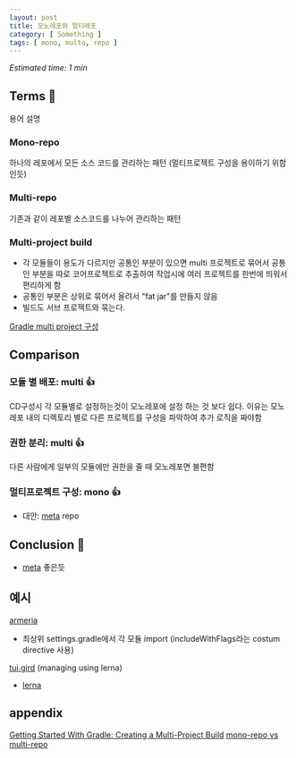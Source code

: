 ```yaml
---
layout: post
title: 모노레포와 멀티레포
category: [ Something ]
tags: [ mono, multo, repo ]
---
```


*Estimated time: 1 min*


## Terms 📖

용어 설명

### Mono-repo

하나의 레포에서 모든 소스 코드를 관리하는 패턴  (멀티프로젝트 구성을 용이하기 위함 인듯)

### Multi-repo

기존과 같이 레포별 소스코드를 나누어 관리하는 패턴

### Multi-project build

* 각 모듈들이 용도가 다르지만 공통인 부분이 있으면 multi 프로젝트로 묶어서 공통인 부분을 따로 코어프로젝트로 추출하여 작업시에 여러 프로젝트를 한번에 띄워서 편리하게 함
* 공통인 부분은 상위로 묶어서 올려서 "fat jar"를 만들지 않음
* 빌드도 서브 프로젝트와 묶는다.

[Gradle multi project 구성](https://docs.gradle.org/current/userguide/multi_project_builds.html)

## Comparison

### 모듈 별 배포: multi 👍
CD구성시 각 모듈별로 설정하는것이 모노레포에 설정 하는 것 보다 쉽다. 이유는 모노레포 내의 디렉토리 별로 다른 프로젝트를 구성을 파악하여 추가 로직을 짜야함

### 권한 분리: multi 👍
다른 사람에게 일부의 모듈에만 권한을 줄 때 모노레포면 불편함 

### 멀티프로젝트 구성: mono 👍
* 대안: [meta](https://github.com/mateodelnorte/meta) repo

## Conclusion 🤔
*  [meta](https://github.com/mateodelnorte/meta) 좋은듯

## 예시
[armeria](https://github.com/line/armeria)
* 최상위 settings.gradle에서 각 모듈 import (includeWithFlags라는 costum directive 사용)

[tui.gird](https://github.com/nhn/tui.grid) (managing using lerna)
* [lerna](https://lerna.js.org/)

## appendix 
[Getting Started With Gradle: Creating a Multi-Project Build](https://www.petrikainulainen.net/programming/gradle/getting-started-with-gradle-creating-a-multi-project-build/)
[mono-repo vs multi-repo](https://medium.com/@patrickleet/mono-repo-or-multi-repo-why-choose-one-when-you-can-have-both-e9c77bd0c668)